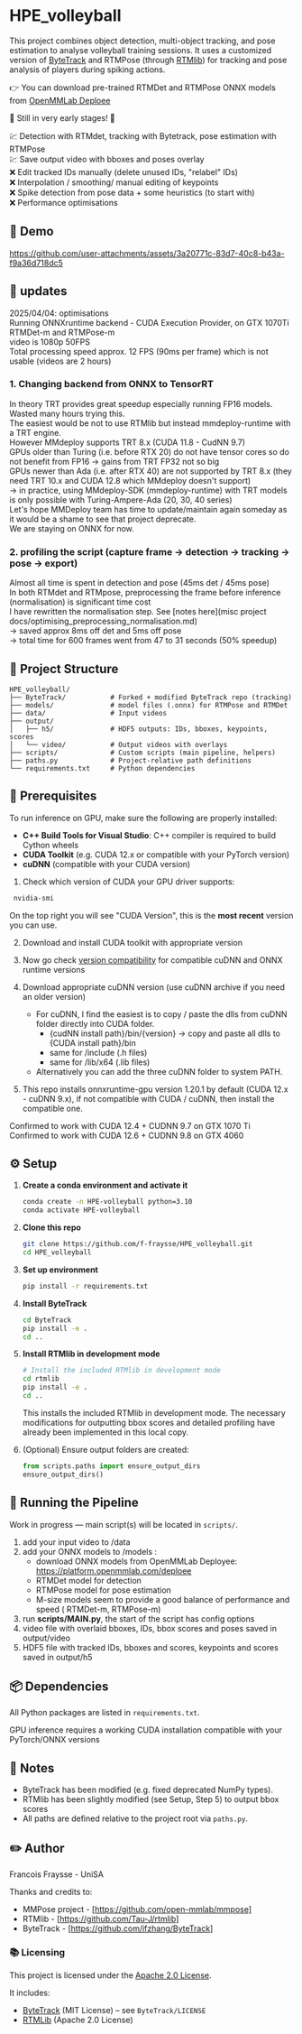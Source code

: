 # HPE_volleyball

This project combines object detection, multi-object tracking, and pose estimation to analyse volleyball training sessions. It uses a customized version of [ByteTrack](https://github.com/ifzhang/ByteTrack) and RTMPose (through [RTMlib](https://github.com/Tau-J/rtmlib)) for tracking and pose analysis of players during spiking actions.

👉 You can download pre-trained RTMDet and RTMPose ONNX models from [OpenMMLab Deploee](https://platform.openmmlab.com/deploee)

🔺 Still in very early stages! 🔺

💹 Detection with RTMdet, tracking with Bytetrack, pose estimation with RTMPose<br>
💹 Save output video with bboxes and poses overlay<br>
❌ Edit tracked IDs manually (delete unused IDs, "relabel" IDs)<br>
❌ Interpolation / smoothing/ manual editing of keypoints<br>
❌ Spike detection from pose data + some heuristics (to start with)<br>
❌ Performance optimisations

## 🎥 Demo

https://github.com/user-attachments/assets/3a20771c-83d7-40c8-b43a-f9a36d718dc5

## 📁 updates

2025/04/04: optimisations<br>
Running ONNXruntime backend - CUDA Execution Provider, on GTX 1070Ti<br>
RTMDet-m and RTMPose-m<br>
video is 1080p 50FPS<br>
Total processing speed approx. 12 FPS (90ms per frame) which is not usable (videos are 2 hours)<br>

### 1. Changing backend from ONNX to TensorRT
In theory TRT provides great speedup especially running FP16 models.<br>
Wasted many hours trying this.<br>
The easiest would be not to use RTMlib but instead mmdeploy-runtime with a TRT engine.<br>
However MMdeploy supports TRT 8.x (CUDA 11.8 - CudNN 9.7)<br>
GPUs older than Turing (i.e. before RTX 20) do not have tensor cores so do not benefit from FP16 -> gains from TRT FP32 not so big<br>
GPUs newer than Ada (i.e. after RTX 40) are not supported by TRT 8.x (they need TRT 10.x and CUDA 12.8 which MMdeploy doesn't support)<br>
-> in practice, using MMdeploy-SDK (mmdeploy-runtime) with TRT models is only possible with Turing-Ampere-Ada (20, 30, 40 series)<br>
Let's hope MMDeploy team has time to update/maintain again someday as it would be a shame to see that project deprecate.<br>
We are staying on ONNX for now.<br>

### 2. profiling the script (capture frame -> detection -> tracking -> pose -> export)
Almost all time is spent in detection and pose (45ms det / 45ms pose)<br>
In both RTMdet and RTMpose, preprocessing the frame before inference (normalisation) is significant time cost<br>
I have rewritten the normalisation step. See [notes here](misc project docs/optimising_preprocessing_normalisation.md)<br>
-> saved approx 8ms off det and 5ms off pose<br>
-> total time for 600 frames went from 47 to 31 seconds (50% speedup)<br>


## 📁 Project Structure

```
HPE_volleyball/
├── ByteTrack/           # Forked + modified ByteTrack repo (tracking)
├── models/              # model files (.onnx) for RTMPose and RTMDet
├── data/                # Input videos
├── output/
│   ├── h5/              # HDF5 outputs: IDs, bboxes, keypoints, scores
│   └── video/           # Output videos with overlays
├── scripts/             # Custom scripts (main pipeline, helpers)
├── paths.py             # Project-relative path definitions
└── requirements.txt     # Python dependencies
```

## 🔧 Prerequisites

To run inference on GPU, make sure the following are properly installed:

- **C++ Build Tools for Visual Studio**: C++ compiler is required to build Cython wheels
- **CUDA Toolkit** (e.g. CUDA 12.x or compatible with your PyTorch version)
- **cuDNN** (compatible with your CUDA version)

1. Check which version of CUDA your GPU driver supports:
  ```bash
   nvidia-smi
   ```
   On the top right you will see "CUDA Version", this is the **most recent** version you can use.

2. Download and install CUDA toolkit with appropriate version
3. Now go check [version compatibility](https://onnxruntime.ai/docs/execution-providers/CUDA-ExecutionProvider.html) for compatible cuDNN and ONNX runtime versions
4. Download appropriate cuDNN version (use cuDNN archive if you need an older version)

   - For cuDNN, I find the easiest is to copy / paste the dlls from cuDNN folder directly into CUDA folder.
      - {cudNN install path}/bin/{version} -> copy and paste all dlls to {CUDA install path}/bin<br>
      - same for /include (.h files)<br>
      - same for /lib/x64 (.lib files)<br>
   - Alternatively you can add the three cuDNN folder to system PATH.

5. This repo installs onnxruntime-gpu version 1.20.1 by default (CUDA 12.x - cuDNN 9.x), if not compatible with CUDA / cuDNN, then install the compatible one.

Confirmed to work with CUDA 12.4 + CUDNN 9.7 on GTX 1070 Ti<br>
Confirmed to work with CUDA 12.6 + CUDNN 9.8 on GTX 4060

## ⚙️ Setup

1. **Create a conda environment and activate it**
   ```bash
   conda create -n HPE-volleyball python=3.10
   conda activate HPE-volleyball
   ```

2. **Clone this repo**
   ```bash
   git clone https://github.com/f-fraysse/HPE_volleyball.git
   cd HPE_volleyball
   ```

3. **Set up environment**
   ```bash
   pip install -r requirements.txt
   ```

4. **Install ByteTrack**
   ```bash
   cd ByteTrack
   pip install -e .
   cd ..
   ```
5. **Install RTMlib in development mode**
   ```bash
   # Install the included RTMlib in development mode
   cd rtmlib
   pip install -e .
   cd ..
   ```
   
   This installs the included RTMlib in development mode. The necessary modifications for outputting bbox scores and detailed profiling have already been implemented in this local copy.

6. (Optional) Ensure output folders are created:
   ```python
   from scripts.paths import ensure_output_dirs
   ensure_output_dirs()
   ```

## 🚀 Running the Pipeline

Work in progress — main script(s) will be located in `scripts/`.

1. add your input video to /data
2. add your ONNX models to /models :
      - download ONNX models from OpenMMLab Deployee: https://platform.openmmlab.com/deploee 
      - RTMDet model for detection
      - RTMPose model for pose estimation
      - M-size models seem to provide a good balance of performance and speed ( RTMDet-m, RTMPose-m)
3. run **scripts/MAIN.py**, the start of the script has config options
4. video file with overlaid bboxes, IDs, bbox scores and poses saved in output/video
5. HDF5 file with tracked IDs, bboxes and scores, keypoints and scores saved in output/h5

## 📦 Dependencies

All Python packages are listed in `requirements.txt`.

GPU inference requires a working CUDA installation compatible with your PyTorch/ONNX versions

## 📄 Notes

- ByteTrack has been modified (e.g. fixed deprecated NumPy types).
- RTMlib has been slightly modified (see Setup, Step 5) to output bbox scores
- All paths are defined relative to the project root via `paths.py`.

## ✏️ Author

Francois Fraysse - UniSA

Thanks and credits to:  
- MMPose project - [https://github.com/open-mmlab/mmpose]
- RTMlib - [https://github.com/Tau-J/rtmlib]
- ByteTrack - [https://github.com/ifzhang/ByteTrack]

### 📚 Licensing

This project is licensed under the [Apache 2.0 License](LICENSE).

It includes:
- [ByteTrack](https://github.com/ifzhang/ByteTrack) (MIT License) – see `ByteTrack/LICENSE`
- [RTMLib](https://github.com/open-mmlab/rtmlib) (Apache 2.0 License)
